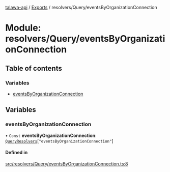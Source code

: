 [talawa-api](../README.md) / [Exports](../modules.md) / resolvers/Query/eventsByOrganizationConnection

# Module: resolvers/Query/eventsByOrganizationConnection

## Table of contents

### Variables

- [eventsByOrganizationConnection](resolvers_Query_eventsByOrganizationConnection.md#eventsbyorganizationconnection)

## Variables

### eventsByOrganizationConnection

• `Const` **eventsByOrganizationConnection**: [`QueryResolvers`](types_generatedGraphQLTypes.md#queryresolvers)[``"eventsByOrganizationConnection"``]

#### Defined in

[src/resolvers/Query/eventsByOrganizationConnection.ts:8](https://github.com/Nitya-Pasrija/talawa-api/blob/d3a6af9/src/resolvers/Query/eventsByOrganizationConnection.ts#L8)
